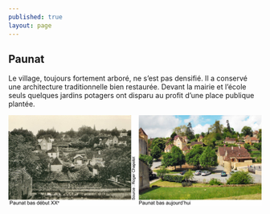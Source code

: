 ```yaml
---
published: true
layout: page
---
```


## Paunat

Le village, toujours fortement arboré, ne s’est pas densifié. Il a conservé une architecture traditionnelle bien restaurée. Devant la mairie et l’école seuls quelques jardins potagers ont disparu au profit d’une place publique plantée.

![](/data/images/24/histoire/20_HISTOIRE_POPCP8.jpg)
